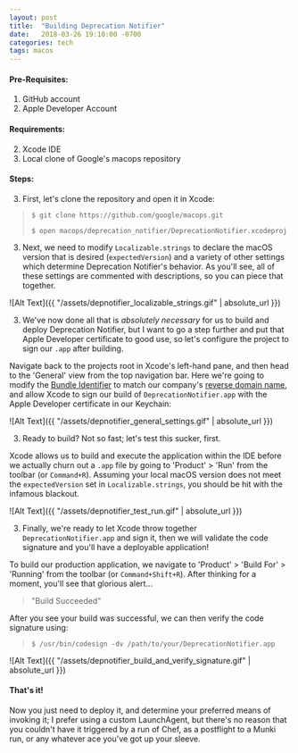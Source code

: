 ```yaml
---
layout: post
title:  "Building Deprecation Notifier"
date:   2018-03-26 19:10:00 -0700
categories: tech
tags: macos
---
```



#### Pre-Requisites:

1. GitHub account
1. Apple Developer Account

#### Requirements:

2. Xcode IDE
2. Local clone of Google's macops repository

#### Steps:

3. First, let's clone the repository and open it in Xcode:
 >`$ git clone https://github.com/google/macops.git`
 >
 >`$ open macops/deprecation_notifier/DeprecationNotifier.xcodeproj`

3. Next, we need to modify `Localizable.strings` to declare the macOS version that is desired (`expectedVersion`) and a variety of other settings which determine Deprecation Notifier's behavior. As you'll see, all of these settings are commented with descriptions, so you can piece that together.

 ![Alt Text]({{ "/assets/depnotifier_localizable_strings.gif" | absolute_url }})

3. We've now done all that is _absolutely necessary_ for us to build and deploy Deprecation Notifier, but I want to go a step further and put that Apple Developer certificate to good use, so let's configure the project to sign our `.app` after building.

 Navigate back to the projects root in Xcode's left-hand pane, and then head to the 'General' view from the top navigation bar. Here we're going to modify the [Bundle Identifier](https://cocoacasts.com/what-are-app-ids-and-bundle-identifiers/) to match our company's [reverse domain name](https://en.wikipedia.org/wiki/Reverse_domain_name_notation), and allow Xcode to sign our build of `DeprecationNotifier.app` with the Apple Developer certificate in our Keychain:

 ![Alt Text]({{ "/assets/depnotifier_general_settings.gif" | absolute_url }})

3. Ready to build? Not so fast; let's test this sucker, first.

 Xcode allows us to build and execute the application within the IDE before we actually churn out a `.app` file by going to 'Product' > 'Run' from the toolbar (or `Command+R`). Assuming your local macOS version does not meet the `expectedVersion` set in `Localizable.strings`, you should be hit with the infamous blackout.

 ![Alt Text]({{ "/assets/depnotifier_test_run.gif" | absolute_url }})

3. Finally, we're ready to let Xcode throw together `DeprecationNotifier.app` and sign it, then we will validate the code signature and you'll have a deployable application!

 To build our production application, we navigate to 'Product' > 'Build For' > 'Running' from the toolbar (or `Command+Shift+R`). After thinking for a moment, you'll see that glorious alert...

 > "Build Succeeded"

 After you see your build was successful, we can then verify the code signature using:

 > `$ /usr/bin/codesign -dv /path/to/your/DeprecationNotifier.app`

 ![Alt Text]({{ "/assets/depnotifier_build_and_verify_signature.gif" | absolute_url }})

 #### That's it!

 Now you just need to deploy it, and determine your preferred means of invoking it; I prefer using a custom LaunchAgent, but there's no reason that you couldn't have it triggered by a run of Chef, as a postflight to a Munki run, or any whatever ace you've got up your sleeve.
